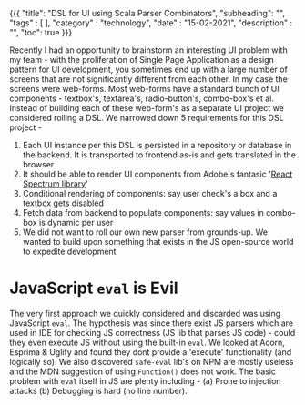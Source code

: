 {{{
    "title": "DSL for UI using Scala Parser Combinators",
    "subheading": "",
    "tags" : [  ],
    "category" : "technology",
    "date" : "15-02-2021",
    "description" : "",
    "toc": true
}}}

Recently I had an opportunity to brainstorm an interesting UI problem with my team - with the proliferation of Single Page Application as a design pattern for UI development, you sometimes end up with a large number of screens that are not significantly different from each other. In my case the screens were web-forms. Most web-forms have a standard bunch of UI components - textbox's, textarea's, radio-button's, combo-box's et al. Instead of building each of these web-form's as a separate UI project we considered rolling a DSL. We narrowed down 5 requirements for this DSL project -
1. Each UI instance per this DSL is persisted in a repository or database in the backend. It is transported to frontend as-is and gets translated in the browser
2. It should be able to render UI components from Adobe's fantasic '[React Spectrum library](https://react-spectrum.adobe.com/react-spectrum/)'
3. Conditional rendering of components: say user check's a box and a textbox gets disabled
4. Fetch data from backend to populate components: say values in combo-box is dynamic per user
5. We did not want to roll our own new parser from grounds-up. We wanted to build upon something that exists in the JS open-source world to expedite development 

# JavaScript `eval` is Evil
The very first approach we quickly considered and discarded was using JavaScript `eval`. The hypothesis was since there exist JS parsers which are used in IDE for checking JS correctness (JS lib that parses JS code) - could they even execute JS without using the built-in `eval`. We looked at Acorn, Esprima & Uglify and found they dont provide a 'execute' functionality (and logically so). We also discovered `safe-eval` lib's on NPM are mostly useless and the MDN suggestion of using `Function()` does not work. The basic problem with `eval` itself in JS are plenty including - (a) Prone to injection attacks (b) Debugging is hard (no line number).


